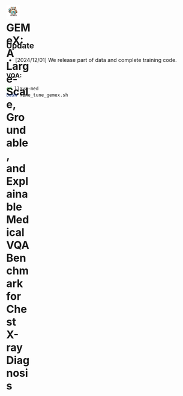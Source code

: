 # <div style="width: 65px; height: 65px; vertical-align: middle;"><img src="./imgs/favicon.ico" alt="Image Alt Text" width="36" />GEMeX: A Large-Scale, Groundable, and Explainable Medical VQA Benchmark for Chest X-ray Diagnosis</div> 

## Update

- [2024/12/01] We release part of data and complete training code.


### VQA:
```bash
cd llava-med
bash fine_tune_gemex.sh
```

